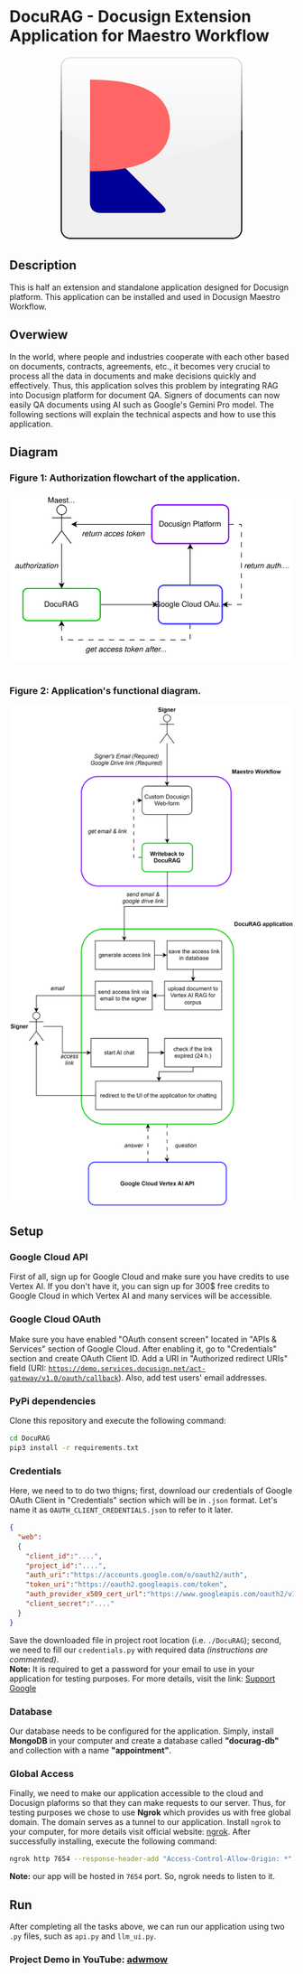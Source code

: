 # DocuRAG - Docusign Extension Application for Maestro Workflow
<div align=center><img src="https://github.com/Rahman2001/DocuRAG/blob/main/resources/project%20logo.drawio.svg"/></div>

## Description
This is half an extension and standalone application designed for Docusign platform. This application can be installed and used in Docusign Maestro Workflow.

## Overwiew
In the world, where people and industries cooperate with each other based on documents, contracts, agreements, etc., it becomes very crucial to process all the data in documents and make decisions quickly and effectively. Thus, this application solves this problem by integrating RAG into Docusign platform for document QA.
Signers of documents can now easily QA documents using AI such as Google's Gemini Pro model. The following sections will explain the technical aspects and how to use this application. 

## Diagram
### Figure 1: Authorization flowchart of the application.
<div align=center><img src="https://github.com/Rahman2001/DocuRAG/blob/main/resources/DocuRAG%20oauth%20flowchart.drawio.svg"/></div> </br>

### Figure 2: Application's functional diagram.
<div align=center><img src="https://github.com/Rahman2001/DocuRAG/blob/main/resources/DocuRAG%20flowchart.drawio.svg"/></div>

## Setup
### Google Cloud API 
First of all, sign up for Google Cloud and make sure you have credits to use Vertex AI. If you don't have it, you can sign up for 300$ free credits to Google Cloud in which Vertex AI and many services will be accessible. 
### Google Cloud OAuth
Make sure you have enabled "OAuth consent screen" located in "APIs & Services" section of Google Cloud. After enabling it, go to "Credentials" section and create OAuth Client ID. Add a URI in "Authorized redirect URIs" field (URI: <code>https://demo.services.docusign.net/act-gateway/v1.0/oauth/callback</code>). Also, add test users' email addresses. 
### PyPi dependencies
Clone this repository and execute the following command: 
```bash
cd DocuRAG
pip3 install -r requirements.txt
```
### Credentials
Here, we need to to do two thigns; first, download our credentials of Google OAuth Client in "Credentials" section which will be in <code>.json</code> format. Let's name it as <code>OAUTH_CLIENT_CREDENTIALS.json</code> to refer to it later.
```json
{
  "web":
  {
    "client_id":"....",
    "project_id":"....",
    "auth_uri":"https://accounts.google.com/o/oauth2/auth",
    "token_uri":"https://oauth2.googleapis.com/token",
    "auth_provider_x509_cert_url":"https://www.googleapis.com/oauth2/v1/certs",
    "client_secret":"...."
  }
}
```
Save the downloaded file in project root location (i.e. <code>./DocuRAG</code>); second, we need to fill our <code>credentials.py</code> with required data <i>(instructions are commented)</i>. </br><strong>Note:</strong> It is required to get a password for your email to use in your application for testing purposes. For more details, visit the link: [Support Google](https://support.google.com/mail/answer/185833?hl=en)
### Database
Our database needs to be configured for the application. Simply, install <strong>MongoDB</strong> in your computer and create a database called <strong>"docurag-db"</strong> and collection with a name <strong>"appointment"</strong>. 
### Global Access
Finally, we need to make our application accessible to the cloud and Docusign plaforms so that they can make requests to our server. Thus, for testing purposes we chose to use <strong>Ngrok</strong> which provides us with free global domain. The domain serves as a tunnel to our application. Install <code>ngrok</code> to your computer, for more details visit official website: [ngrok](https://download.ngrok.com/downloads/windows). After successfully installing, execute the following command: 
```bash
ngrok http 7654 --response-header-add "Access-Control-Allow-Origin: *" --host-header rewrite
```
<strong>Note:</strong> our app will be hosted in <code>7654</code> port. So, ngrok needs to listen to it.

## Run 
After completing all the tasks above, we can run our application using two <code>.py</code> files, such as <code>api.py</code> and <code>llm_ui.py</code>.
### Project Demo in YouTube: [adwmow](wadiad)

